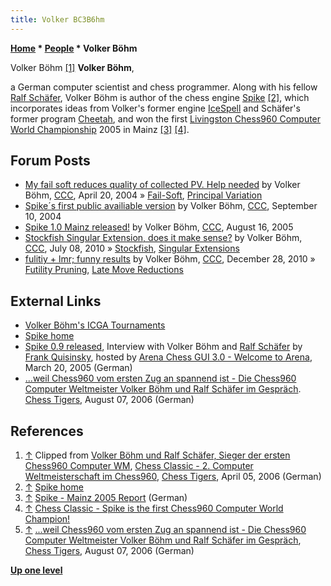 ```yaml
---
title: Volker BC3B6hm
---
```

**[Home](Home "Home") \* [People](People "People") \* Volker Böhm**



 [](http://www.chesstigers.de/ccm7_index_news.php?id=684&rubrik=6&lang=0&kat=6) Volker Böhm <a id="cite-note-1" href="#cite-ref-1">[1]</a> 
**Volker Böhm**,  

a German computer scientist and chess programmer. Along with his fellow [Ralf Schäfer](Ralf_Sch%C3%A4fer "Ralf Schäfer"), Volker Böhm is author of the chess engine [Spike](Spike "Spike") <a id="cite-note-2" href="#cite-ref-2">[2]</a>, which incorporates ideas from Volker's former engine [IceSpell](index.php?title=IceSpell&action=edit&redlink=1 "IceSpell (page does not exist)") and Schäfer's former program [Cheetah](index.php?title=Cheetah&action=edit&redlink=1 "Cheetah (page does not exist)"), and won the first [Livingston Chess960 Computer World Championship](Chess960CWC_2005 "Chess960CWC 2005") 2005 in Mainz <a id="cite-note-3" href="#cite-ref-3">[3]</a> <a id="cite-note-4" href="#cite-ref-4">[4]</a>. 



## Forum Posts


* [My fail soft reduces quality of collected PV. Help needed](https://www.stmintz.com/ccc/index.php?id=360837) by Volker Böhm, [CCC](CCC "CCC"), April 20, 2004 » [Fail-Soft](Fail-Soft "Fail-Soft"), [Principal Variation](Principal_Variation "Principal Variation")
* [Spike´s first public availiable version](https://www.stmintz.com/ccc/index.php?id=387005) by Volker Böhm, [CCC](CCC "CCC"), September 10, 2004
* [Spike 1.0 Mainz released!](https://www.stmintz.com/ccc/index.php?id=442634) by Volker Böhm, [CCC](CCC "CCC"), August 16, 2005
* [Stockfish Singular Extension, does it make sense?](http://www.talkchess.com/forum/viewtopic.php?t=35419) by Volker Böhm, [CCC](CCC "CCC"), July 08, 2010 » [Stockfish](Stockfish "Stockfish"), [Singular Extensions](Singular_Extensions "Singular Extensions")
* [fulitiy + lmr; funny results](http://www.talkchess.com/forum/viewtopic.php?t=37337) by Volker Böhm, [CCC](CCC "CCC"), December 28, 2010 » [Futility Pruning](Futility_Pruning "Futility Pruning"), [Late Move Reductions](Late_Move_Reductions "Late Move Reductions")


## External Links


* [Volker Böhm's ICGA Tournaments](https://www.game-ai-forum.org/icga-tournaments/person.php?id=106)
* [Spike home](http://spike.lazypics.de/index_en.html)
* [Spike 0.9 released](http://www.playwitharena.com/?Interviews:Volker_B%26ouml%3Bhm_and_Ralf_Sch%26auml%3Bfer_%28Spike%29), Interview with Volker Böhm and [Ralf Schäfer](Ralf_Sch%C3%A4fer "Ralf Schäfer") by [Frank Quisinsky](Frank_Quisinsky "Frank Quisinsky"), hosted by [Arena Chess GUI 3.0 - Welcome to Arena](http://www.playwitharena.com/), March 20, 2005 (German)
* [...weil Chess960 vom ersten Zug an spannend ist - Die Chess960 Computer Weltmeister Volker Böhm und Ralf Schäfer im Gespräch](http://www.chesstigers.de/ccm6_index_news.php?id=806&rubrik=6&lang=0&kat=6). [Chess Tigers](http://www.chess-tigers.de/), August 07, 2006 (German)


## References


1. <a id="cite-ref-1" href="#cite-note-1">↑</a> Clipped from [Volker Böhm und Ralf Schäfer, Sieger der ersten Chess960 Computer WM](http://www.chesstigers.de/bilder/vogelgesang/L1070174ak.JPG), [Chess Classic - 2. Computer Weltmeisterschaft im Chess960](http://www.chesstigers.de/ccm7_index_news.php?id=684&rubrik=6&lang=0&kat=6), [Chess Tigers](http://www.chess-tigers.de/), April 05, 2006 (German)
2. <a id="cite-ref-2" href="#cite-note-2">↑</a> [Spike home](http://spike.lazypics.de/index_en.html)
3. <a id="cite-ref-3" href="#cite-note-3">↑</a> [Spike - Mainz 2005 Report](http://www.spikechess.de/mainz2005.html) (German)
4. <a id="cite-ref-4" href="#cite-note-4">↑</a> [Chess Classic - Spike is the first Chess960 Computer World Champion!](http://www.chesstigers.de/index_news.php?id=413&rubrik=100&PHPSESSID=45a9bacd702a88ca73123364eaee243b)
5. <a id="cite-ref-5" href="#cite-note-5">↑</a> [...weil Chess960 vom ersten Zug an spannend ist - Die Chess960 Computer Weltmeister Volker Böhm und Ralf Schäfer im Gespräch](http://www.chesstigers.de/ccm6_index_news.php?id=806&rubrik=6&lang=0&kat=6), [Chess Tigers](http://www.chess-tigers.de/), August 07, 2006 (German)

**[Up one level](People "People")**







 
